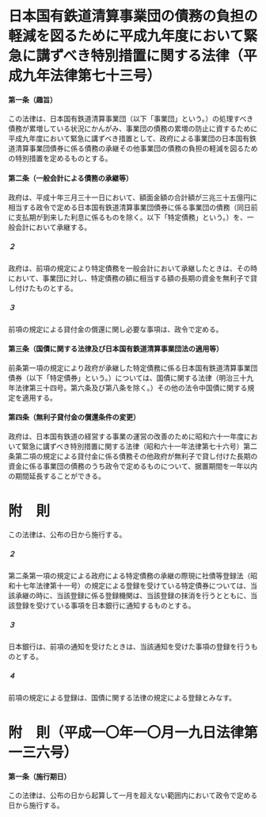 # 日本国有鉄道清算事業団の債務の負担の軽減を図るために平成九年度において緊急に講ずべき特別措置に関する法律（平成九年法律第七十三号）
#### 第一条（趣旨）
この法律は、日本国有鉄道清算事業団（以下「事業団」という。）の処理すべき債務が累増している状況にかんがみ、事業団の債務の累増の防止に資するために平成九年度において緊急に講ずべき措置として、政府による事業団の日本国有鉄道清算事業団債券に係る債務の承継その他事業団の債務の負担の軽減を図るための特別措置を定めるものとする。
#### 第二条（一般会計による債務の承継等）
政府は、平成十年三月三十一日において、額面金額の合計額が三兆三十五億円に相当する政令で定める日本国有鉄道清算事業団債券に係る事業団の債務（同日前に支払期が到来した利息に係るものを除く。以下「特定債務」という。）を、一般会計において承継する。
##### ２
政府は、前項の規定により特定債務を一般会計において承継したときは、その時において、事業団に対し、特定債務の額に相当する額の長期の資金を無利子で貸し付けたものとする。
##### ３
前項の規定による貸付金の償還に関し必要な事項は、政令で定める。
#### 第三条（国債に関する法律及び日本国有鉄道清算事業団法の適用等）
前条第一項の規定により政府が承継した特定債務に係る日本国有鉄道清算事業団債券（以下「特定債券」という。）については、国債に関する法律（明治三十九年法律第三十四号。第六条及び第八条を除く。）その他の法令中国債に関する規定を適用する。
#### 第四条（無利子貸付金の償還条件の変更）
政府は、日本国有鉄道の経営する事業の運営の改善のために昭和六十一年度において緊急に講ずべき特別措置に関する法律（昭和六十一年法律第七十六号）第二条第二項の規定による貸付金に係る債務その他政府が無利子で貸し付けた長期の資金に係る事業団の債務のうち政令で定めるものについて、据置期間を一年以内の期間延長することができる。
# 附　則
この法律は、公布の日から施行する。
##### ２
第二条第一項の規定による政府による特定債務の承継の際現に社債等登録法（昭和十七年法律第十一号）の規定による登録を受けている特定債券については、当該承継の時に、当該登録に係る登録機関は、当該登録の抹消を行うとともに、当該登録を受けている事項を日本銀行に通知するものとする。
##### ３
日本銀行は、前項の通知を受けたときは、当該通知を受けた事項の登録を行うものとする。
##### ４
前項の規定による登録は、国債に関する法律の規定による登録とみなす。
# 附　則（平成一〇年一〇月一九日法律第一三六号）
#### 第一条（施行期日）
この法律は、公布の日から起算して一月を超えない範囲内において政令で定める日から施行する。
